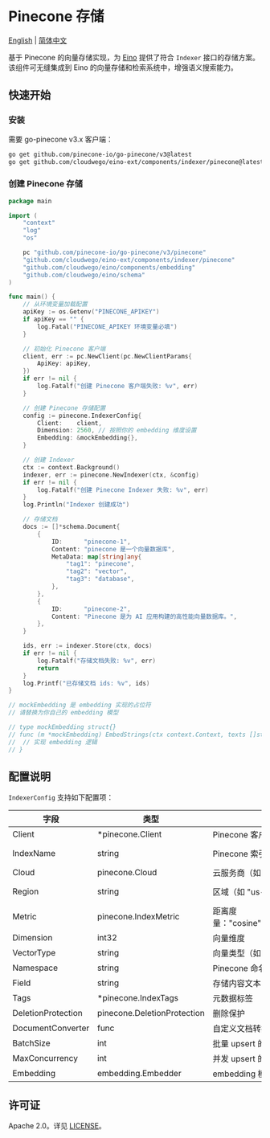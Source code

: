 # Pinecone 存储

[English](README.md) | [简体中文](README_zh.md)

基于 Pinecone 的向量存储实现，为 [Eino](https://github.com/cloudwego/eino) 提供了符合 `Indexer` 接口的存储方案。该组件可无缝集成到 Eino 的向量存储和检索系统中，增强语义搜索能力。

## 快速开始

### 安装

需要 go-pinecone v3.x 客户端：

```bash
go get github.com/pinecone-io/go-pinecone/v3@latest
go get github.com/cloudwego/eino-ext/components/indexer/pinecone@latest
```

### 创建 Pinecone 存储

```go
package main

import (
	"context"
	"log"
	"os"

	pc "github.com/pinecone-io/go-pinecone/v3/pinecone"
	"github.com/cloudwego/eino-ext/components/indexer/pinecone"
	"github.com/cloudwego/eino/components/embedding"
	"github.com/cloudwego/eino/schema"
)

func main() {
	// 从环境变量加载配置
	apiKey := os.Getenv("PINECONE_APIKEY")
	if apiKey == "" {
		log.Fatal("PINECONE_APIKEY 环境变量必填")
	}

	// 初始化 Pinecone 客户端
	client, err := pc.NewClient(pc.NewClientParams{
		ApiKey: apiKey,
	})
	if err != nil {
		log.Fatalf("创建 Pinecone 客户端失败: %v", err)
	}

	// 创建 Pinecone 存储配置
	config := pinecone.IndexerConfig{
		Client:    client,
		Dimension: 2560, // 按照你的 embedding 维度设置
		Embedding: &mockEmbedding{},
	}

	// 创建 Indexer
	ctx := context.Background()
	indexer, err := pinecone.NewIndexer(ctx, &config)
	if err != nil {
		log.Fatalf("创建 Pinecone Indexer 失败: %v", err)
	}
	log.Println("Indexer 创建成功")

	// 存储文档
	docs := []*schema.Document{
		{
			ID:      "pinecone-1",
			Content: "pinecone 是一个向量数据库",
			MetaData: map[string]any{
				"tag1": "pinecone",
				"tag2": "vector",
				"tag3": "database",
			},
		},
		{
			ID:      "pinecone-2",
			Content: "Pinecone 是为 AI 应用构建的高性能向量数据库。",
		},
	}

	ids, err := indexer.Store(ctx, docs)
	if err != nil {
		log.Fatalf("存储文档失败: %v", err)
		return
	}
	log.Printf("已存储文档 ids: %v", ids)
}

// mockEmbedding 是 embedding 实现的占位符
// 请替换为你自己的 embedding 模型

// type mockEmbedding struct{}
// func (m *mockEmbedding) EmbedStrings(ctx context.Context, texts []string, opts ...embedding.Option) ([][]float64, error) {
// 	// 实现 embedding 逻辑
// }
```

## 配置说明

`IndexerConfig` 支持如下配置项：

| 字段               | 类型                        | 说明                                   | 默认值         |
|--------------------|-----------------------------|----------------------------------------|----------------|
| Client             | *pinecone.Client            | Pinecone 客户端实例（必填）            | -              |
| IndexName          | string                      | Pinecone 索引名称                      | "eino-index"   |
| Cloud              | pinecone.Cloud              | 云服务商（如 "aws"）                   | "aws"          |
| Region             | string                      | 区域（如 "us-east-1"）                 | "us-east-1"    |
| Metric             | pinecone.IndexMetric        | 距离度量："cosine"、"euclidean"、"dotproduct" | "cosine" |
| Dimension          | int32                       | 向量维度                               | 2560           |
| VectorType         | string                      | 向量类型（如 "float32"）               | "float32"      |
| Namespace          | string                      | Pinecone 命名空间                      | (默认)         |
| Field              | string                      | 存储内容文本的字段                     | (默认)         |
| Tags               | *pinecone.IndexTags         | 元数据标签                             | (可选)         |
| DeletionProtection | pinecone.DeletionProtection | 删除保护                               | (可选)         |
| DocumentConverter  | func                       | 自定义文档转换器                       | (可选)         |
| BatchSize          | int                         | 批量 upsert 的大小                     | 100            |
| MaxConcurrency     | int                         | 并发 upsert 的最大协程数               | 10             |
| Embedding          | embedding.Embedder          | embedding 模型实例                     | （必填）       |

## 许可证

Apache 2.0。详见 [LICENSE](../../LICENSE)。
